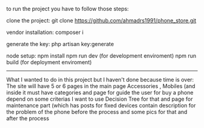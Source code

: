 to run the project you have to follow those steps:

clone the project:
    git clone https://github.com/ahmadrs1991/phone_store.git

vendor installation:
    composer i

generate the key:
    php artisan key:generate

node setup:
    npm install
    npm run dev (for development enviroment)
    npm run build (for deployment enviroment)


----------
What I wanted to do in this project but I haven't done because time is over:
The site will have 5 or 6 pages in the main page   Accessories , Mobiles  (and inside it must have categories  and page for guide the user for buy a phone depend on some criterias  I want to use Decision Tree for that and page for maintenance part (which has posts for fixed devices contain description for the problem of the phone before the process and some pics for that and after the process

